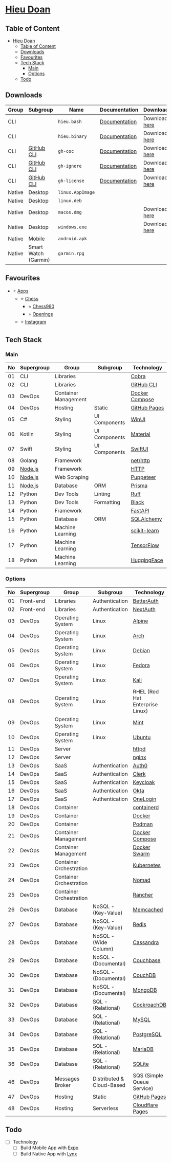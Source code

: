 # [Hieu Doan](https://hieudoanm.github.io)

## Table of Content

- [Hieu Doan](#hieu-doan)
  - [Table of Content](#table-of-content)
  - [Downloads](#downloads)
  - [Favourites](#favourites)
  - [Tech Stack](#tech-stack)
    - [Main](#main)
    - [Options](#options)
  - [Todo](#todo)

## Downloads

| Group  | Subgroup                       | Name             | Documentation                                                             | Download                                                                                |
| ------ | ------------------------------ | ---------------- | ------------------------------------------------------------------------- | --------------------------------------------------------------------------------------- |
| CLI    |                                | `hieu.bash`      | [Documentation](./packages/cli/bash/README.md)                            | Download [here](./packages/cli/bash/dist/hieu.bash)                                     |
| CLI    |                                | `hieu.binary`    | [Documentation](./packages/cli/go/cobra/README.md)                        | Download [here](./packages/cli/go/cobra/bin/hieu)                                       |
| CLI    | [GitHub CLI][gh-cli-extension] | `gh-coc`         | [Documentation](./packages/cli/go/github/extensions/gh-coc/README.md)     | Download [here](./packages/cli/go/github/extensions/gh-coc/bin/gh-coc)                  |
| CLI    | [GitHub CLI][gh-cli-extension] | `gh-ignore`      | [Documentation](./packages/cli/go/github/extensions/gh-ignore/README.md)  | Download [here](./packages/cli/go/github/extensions/gh-ignore/bin/gh-ignore)            |
| CLI    | [GitHub CLI][gh-cli-extension] | `gh-license`     | [Documentation](./packages/cli/go/github/extensions/gh-license/README.md) | Download [here](./packages/cli/go/github/extensions/gh-license/bin/gh-license)          |
| Native | Desktop                        | `linux.AppImage` |                                                                           |                                                                                         |
| Native | Desktop                        | `linux.deb`      |                                                                           |                                                                                         |
| Native | Desktop                        | `macos.dmg`      |                                                                           | Download [here](./packages/frontend/web/src-tauri/dist/dmg/nothing_0.0.1_aarch64.dmg)   |
| Native | Desktop                        | `windows.exe`    |                                                                           | Download [here](./packages/frontend/web/src-tauri/dist/exe/nothing_0.0.1_x64-setup.exe) |
| Native | Mobile                         | `android.apk`    |                                                                           |                                                                                         |
| Native | Smart Watch (Garmin)           | `garmin.rpg`     |                                                                           |                                                                                         |

## Favourites

- ⭐ [Apps](https://hieudoanm.github.io/apps)
  - ⭐ [Chess](https://hieudoanm.github.io/apps/chess)
    - ⭐ [Chess960](https://hieudoanm.github.io/apps/chess/books/chess960)
    - ⭐ [Openings](https://hieudoanm.github.io/apps/chess/books/openings)
  - ⭐ [Instagram](https://hieudoanm.github.io/apps/images/instagram)

## Tech Stack

### Main

| No  | Supergroup         | Group                | Subgroup      | Technology                                |
| --- | ------------------ | -------------------- | ------------- | ----------------------------------------- |
| 01  | CLI                | Libraries            |               | [Cobra](https://cobra.dev/)               |
| 02  | CLI                | Libraries            |               | [GitHub CLI][gh-cli]                      |
| 03  | DevOps             | Container Management |               | [Docker Compose][docker-compose]          |
| 04  | DevOps             | Hosting              | Static        | [GitHub Pages][gh-pages]                  |
| 05  | C#                 | Styling              | UI Components | [WinUI][winui]                            |
| 06  | Kotlin             | Styling              | UI Components | [Material][material]                      |
| 07  | Swift              | Styling              | UI Components | [SwiftUI][swiftui]                        |
| 08  | Golang             | Framework            |               | [net/http](https://pkg.go.dev/net/http)   |
| 09  | [Node.js][node.js] | Framework            |               | [HTTP](https://nodejs.org/api/http.html)  |
| 10  | [Node.js][node.js] | Web Scraping         |               | [Puppeteer][puppeteer]                    |
| 11  | [Node.js][node.js] | Database             | ORM           | [Prisma][prisma]                          |
| 12  | Python             | Dev Tools            | Linting       | [Ruff][ruff]                              |
| 13  | Python             | Dev Tools            | Formatting    | [Black][black]                            |
| 14  | Python             | Framework            |               | [FastAPI][fastapi]                        |
| 15  | Python             | Database             | ORM           | [SQLAlchemy](https://www.sqlalchemy.org/) |
| 16  | Python             | Machine Learning     |               | [scikit-learn][scikit-learn]              |
| 17  | Python             | Machine Learning     |               | [TensorFlow][tensorflow]                  |
| 18  | Python             | Machine Learning     |               | [HuggingFace](https://huggingface.co/)    |

### Options

| No  | Supergroup | Group                   | Subgroup                  | Technology                                    | Docker                         | Mantainer        | Chosen     |
| --- | ---------- | ----------------------- | ------------------------- | --------------------------------------------- | ------------------------------ | ---------------- | ---------- |
| 01  | Front-end  | Libraries               | Authentication            | [BetterAuth][better-auth]                     |                                |                  |            |
| 02  | Front-end  | Libraries               | Authentication            | [NextAuth][next-auth]                         |                                |                  | **Chosen** |
| 03  | DevOps     | Operating System        | Linux                     | [Alpine][alpine]                              | [Docker][docker-hub-alpine]    |                  | **Chosen** |
| 04  | DevOps     | Operating System        | Linux                     | [Arch](https://archlinux.org/)                |                                |                  |            |
| 05  | DevOps     | Operating System        | Linux                     | [Debian](https://www.debian.org/)             |                                |                  |            |
| 06  | DevOps     | Operating System        | Linux                     | [Fedora](https://fedoraproject.org/)          |                                |                  |            |
| 07  | DevOps     | Operating System        | Linux                     | [Kali](https://www.kali.org/)                 |                                |                  |            |
| 08  | DevOps     | Operating System        | Linux                     | RHEL (Red Hat Enterprise Linux)               |                                |                  |            |
| 09  | DevOps     | Operating System        | Linux                     | [Mint](https://linuxmint.com/)                |                                |                  |            |
| 10  | DevOps     | Operating System        | Linux                     | [Ubuntu][ubuntu]                              | [Docker][docker-hub-ubuntu]    |                  |            |
| 11  | DevOps     | Server                  |                           | [httpd](https://httpd.apache.org/)            | [Docker][docker-hub-httpd]     |                  |            |
| 12  | DevOps     | Server                  |                           | [nginx](https://nginx.org/)                   | [Docker][docker-hub-nginx]     |                  |            |
| 13  | DevOps     | SaaS                    | Authentication            | [Auth0][auth0]                                |                                |                  |            |
| 14  | DevOps     | SaaS                    | Authentication            | [Clerk][clerk]                                |                                |                  | **Chosen** |
| 15  | DevOps     | SaaS                    | Authentication            | [Keycloak][keycloak]                          |                                |                  |            |
| 16  | DevOps     | SaaS                    | Authentication            | [Okta][okta]                                  |                                |                  |            |
| 17  | DevOps     | SaaS                    | Authentication            | [OneLogin][onelogin]                          |                                |                  |            |
| 18  | DevOps     | Container               |                           | [containerd](https://containerd.io/)          |                                |                  |            |
| 19  | DevOps     | Container               |                           | [Docker](https://www.docker.com/)             |                                |                  | **Chosen** |
| 20  | DevOps     | Container               |                           | [Podman](https://podman.io/)                  |                                |                  |            |
| 21  | DevOps     | Container Management    |                           | [Docker Compose][docker-compose]              |                                |                  | **Chosen** |
| 22  | DevOps     | Container Management    |                           | [Docker Swarm][docker-swarm]                  |                                |                  |            |
| 23  | DevOps     | Container Orchestration |                           | [Kubernetes](https://kubernetes.io/)          |                                |                  |            |
| 24  | DevOps     | Container Orchestration |                           | [Nomad](https://www.nomadproject.io/)         |                                |                  |            |
| 25  | DevOps     | Container Orchestration |                           | [Rancher](https://www.rancher.com/)           |                                |                  |            |
| 26  | DevOps     | Database                | NoSQL - (Key-Value)       | [Memcached](https://memcached.org/)           | [Docker][docker-hub-memcached] |                  |            |
| 27  | DevOps     | Database                | NoSQL - (Key-Value)       | [Redis](https://redis.io/)                    | [Docker][docker-hub-redis]     |                  |            |
| 28  | DevOps     | Database                | NoSQL - (Wide Column)     | [Cassandra](https://cassandra.apache.org/)    | [Docker][docker-hub-cassandra] | [Apache][apache] |            |
| 29  | DevOps     | Database                | NoSQL - (Documental)      | [Couchbase](https://www.couchbase.com/)       |                                |                  |            |
| 30  | DevOps     | Database                | NoSQL - (Documental)      | [CouchDB](https://couchdb.apache.org/)        | [Docker][docker-hub-couchdb]   | [Apache][apache] |            |
| 31  | DevOps     | Database                | NoSQL - (Documental)      | [MongoDB](https://www.mongodb.com/)           | [Docker][docker-hub-mongo]     |                  |            |
| 32  | DevOps     | Database                | SQL - (Relational)        | [CockroachDB](https://www.cockroachlabs.com/) | [Docker][docker-hub-cockroach] |                  |            |
| 33  | DevOps     | Database                | SQL - (Relational)        | [MySQL](https://www.mysql.com/)               | [Docker][docker-hub-mysql]     |                  |            |
| 34  | DevOps     | Database                | SQL - (Relational)        | [PostgreSQL](https://www.postgresql.org/)     | [Docker][docker-hub-postgres]  |                  |            |
| 35  | DevOps     | Database                | SQL - (Relational)        | [MariaDB](https://mariadb.org/)               |                                |                  |            |
| 36  | DevOps     | Database                | SQL - (Relational)        | [SQLite](https://www.sqlite.org/)             |                                |                  |            |
| 46  | DevOps     | Messages Broker         | Distributed & Cloud-Based | SQS (Simple Queue Service)                    |                                | [AWS][aws]       |            |
| 47  | DevOps     | Hosting                 | Static                    | [GitHub Pages][gh-pages]                      |                                |                  | **Chosen** |
| 48  | DevOps     | Hosting                 | Serverless                | [Cloudflare Pages][cloudflare-pages]          |                                |                  |            |

## Todo

- [ ] Technology
  - [ ] Build Mobile App with [Expo](https://expo.dev)
  - [ ] Build Native App with [Lynx](https://lynxjs.org/)

[alpine]: https://alpinelinux.org/
[apache]: https://apache.org/
[auth0]: https://auth0.com/
[aws]: https://aws.amazon.com/
[better-auth]: https://www.better-auth.com/
[black]: https://black.readthedocs.io/en/stable/
[clerk]: https://clerk.com/
[cloudflare-pages]: https://pages.cloudflare.com/
[docker-compose]: https://docs.docker.com/compose/
[docker-hub-alpine]: https://hub.docker.com/_/alpine
[docker-hub-cassandra]: https://hub.docker.com/_/cassandra
[docker-hub-cockroach]: https://hub.docker.com/r/cockroachdb/cockroach
[docker-hub-couchdb]: https://hub.docker.com/_/couchdb
[docker-hub-httpd]: https://hub.docker.com/_/httpd
[docker-hub-memcached]: https://hub.docker.com/_/memcached
[docker-hub-mongo]: https://hub.docker.com/_/mongo
[docker-hub-mysql]: https://hub.docker.com/_/mysql
[docker-hub-nginx]: https://hub.docker.com/_/nginx
[docker-hub-postgres]: https://hub.docker.com/_/postgres
[docker-hub-redis]: https://hub.docker.com/_/redis/
[docker-hub-ubuntu]: https://hub.docker.com/_/ubuntu/
[docker-swarm]: https://docs.docker.com/engine/swarm/
[fastapi]: https://fastapi.tiangolo.com/
[gh-cli]: https://docs.github.com/en/github-cli
[gh-cli-extension]: https://cli.github.com/manual/gh_extension
[gh-pages]: https://pages.github.com/
[keycloak]: https://www.keycloak.org/
[material]: https://m3.material.io/
[next-auth]: https://next-auth.js.org/
[node.js]: https://nodejs.org/en
[onelogin]: https://www.onelogin.com/
[okta]: https://www.okta.com/
[prisma]: https://www.prisma.io/
[puppeteer]: https://pptr.dev/
[ruff]: https://docs.astral.sh/ruff/
[scikit-learn]: https://scikit-learn.org/
[swiftui]: https://developer.apple.com/xcode/swiftui/
[tensorflow]: https://www.tensorflow.org/
[ubuntu]: https://ubuntu.com/
[winui]: https://learn.microsoft.com/vi-vn/windows/apps/winui/

